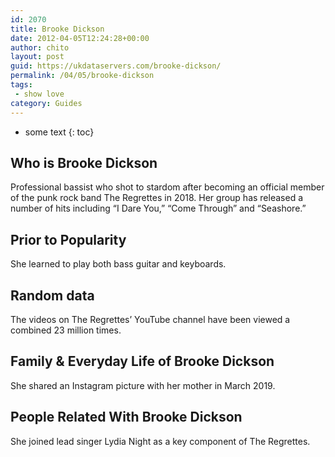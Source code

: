 ```yaml
---
id: 2070
title: Brooke Dickson
date: 2012-04-05T12:24:28+00:00
author: chito
layout: post
guid: https://ukdataservers.com/brooke-dickson/
permalink: /04/05/brooke-dickson
tags:
 - show love
category: Guides
---
```


* some text
{: toc}


## Who is  Brooke Dickson
                  
                  
                  
Professional bassist who shot to stardom after becoming an official member of the punk rock band The Regrettes in 2018. Her group has released a number of hits including &#8220;I Dare You,&#8221; &#8220;Come Through&#8221; and &#8220;Seashore.&#8221;
                  
                
                
                
## Prior to Popularity 
                  
                  
                  
She learned to play both bass guitar and keyboards.
                  
                
                
                
## Random data 
                  
                  
                  
The videos on The Regrettes&#8217; YouTube channel have been viewed a combined 23 million times.
                  
                
                
                
## Family & Everyday Life of Brooke Dickson
                  
                  
                  
She shared an Instagram picture with her mother in March 2019.
                  
                
                
                
## People Related With  Brooke Dickson
                  
                  
                  
She joined lead singer Lydia Night as a key component of The Regrettes.
                  
                
              
            
          
          
          
    
    
  
